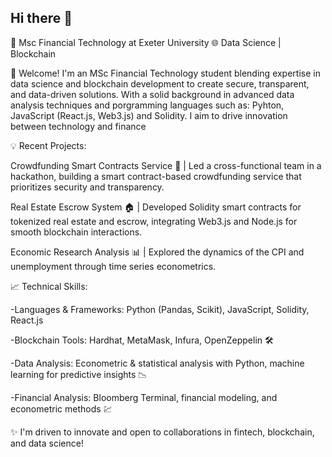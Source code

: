 ## Hi there 👋

🔭 Msc Financial Technology at Exeter University
🌐 Data Science | Blockchain

🔗 Welcome! I'm an MSc Financial Technology student blending expertise in data science and blockchain development to create secure, transparent, and data-driven solutions. With a solid background in advanced data analysis techniques and porgramming languages such as: Pyhton, JavaScript (React.js, Web3.js) and Solidity. I aim to drive innovation between technology and finance

💡 Recent Projects:

Crowdfunding Smart Contracts Service 🎉 | Led a cross-functional team in a hackathon, building a smart contract-based crowdfunding service that prioritizes security and transparency.

Real Estate Escrow System 🏠 | Developed Solidity smart contracts for tokenized real estate and escrow, integrating Web3.js and Node.js for smooth blockchain interactions.

Economic Research Analysis 📊 | Explored the dynamics of the CPI and unemployment through time series econometrics.

📈 Technical Skills:

-Languages & Frameworks: Python (Pandas, Scikit), JavaScript, Solidity, React.js

-Blockchain Tools: Hardhat, MetaMask, Infura, OpenZeppelin 🛠️

-Data Analysis: Econometric & statistical analysis with Python, machine learning for predictive insights 📉

-Financial Analysis: Bloomberg Terminal, financial modeling, and econometric methods 💹

✨ I'm driven to innovate and open to collaborations in fintech, blockchain, and data science!
